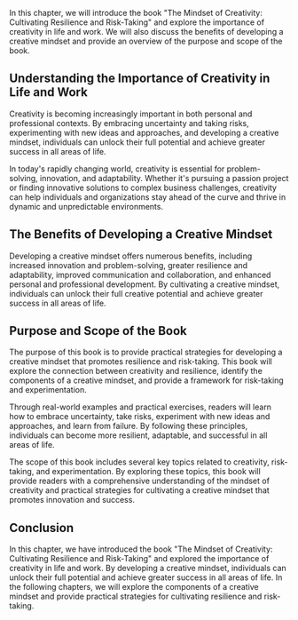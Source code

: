 
In this chapter, we will introduce the book "The Mindset of Creativity: Cultivating Resilience and Risk-Taking" and explore the importance of creativity in life and work. We will also discuss the benefits of developing a creative mindset and provide an overview of the purpose and scope of the book.

Understanding the Importance of Creativity in Life and Work
-----------------------------------------------------------

Creativity is becoming increasingly important in both personal and professional contexts. By embracing uncertainty and taking risks, experimenting with new ideas and approaches, and developing a creative mindset, individuals can unlock their full potential and achieve greater success in all areas of life.

In today's rapidly changing world, creativity is essential for problem-solving, innovation, and adaptability. Whether it's pursuing a passion project or finding innovative solutions to complex business challenges, creativity can help individuals and organizations stay ahead of the curve and thrive in dynamic and unpredictable environments.

The Benefits of Developing a Creative Mindset
---------------------------------------------

Developing a creative mindset offers numerous benefits, including increased innovation and problem-solving, greater resilience and adaptability, improved communication and collaboration, and enhanced personal and professional development. By cultivating a creative mindset, individuals can unlock their full creative potential and achieve greater success in all areas of life.

Purpose and Scope of the Book
-----------------------------

The purpose of this book is to provide practical strategies for developing a creative mindset that promotes resilience and risk-taking. This book will explore the connection between creativity and resilience, identify the components of a creative mindset, and provide a framework for risk-taking and experimentation.

Through real-world examples and practical exercises, readers will learn how to embrace uncertainty, take risks, experiment with new ideas and approaches, and learn from failure. By following these principles, individuals can become more resilient, adaptable, and successful in all areas of life.

The scope of this book includes several key topics related to creativity, risk-taking, and experimentation. By exploring these topics, this book will provide readers with a comprehensive understanding of the mindset of creativity and practical strategies for cultivating a creative mindset that promotes innovation and success.

Conclusion
----------

In this chapter, we have introduced the book "The Mindset of Creativity: Cultivating Resilience and Risk-Taking" and explored the importance of creativity in life and work. By developing a creative mindset, individuals can unlock their full potential and achieve greater success in all areas of life. In the following chapters, we will explore the components of a creative mindset and provide practical strategies for cultivating resilience and risk-taking.
